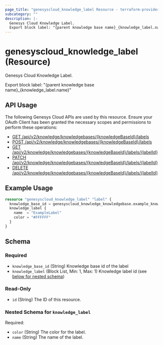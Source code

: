 ```yaml
---
page_title: "genesyscloud_knowledge_label Resource - terraform-provider-genesyscloud"
subcategory: ""
description: |-
  Genesys Cloud Knowledge Label.
  Export block label: "{parent knowledge base name}_{knowledge_label.name}"
---
```

# genesyscloud_knowledge_label (Resource)

Genesys Cloud Knowledge Label.

Export block label: "{parent knowledge base name}_{knowledge_label.name}"

## API Usage
The following Genesys Cloud APIs are used by this resource. Ensure your OAuth Client has been granted the necessary scopes and permissions to perform these operations:

* [GET /api/v2/knowledge/knowledgebases/{knowledgeBaseId}/labels](https://developer.genesys.cloud/devapps/api-explorer#get-api-v2-knowledge-knowledgebases--knowledgeBaseId--labels)
* [POST /api/v2/knowledge/knowledgebases/{knowledgeBaseId}/labels](https://developer.genesys.cloud/devapps/api-explorer#post-api-v2-knowledge-knowledgebases--knowledgeBaseId--labels)
* [GET /api/v2/knowledge/knowledgebases/{knowledgeBaseId}/labels/{labelId}](https://developer.genesys.cloud/devapps/api-explorer#get-api-v2-knowledge-knowledgebases--knowledgeBaseId--labels--labelId-)
* [PATCH /api/v2/knowledge/knowledgebases/{knowledgeBaseId}/labels/{labelId}](https://developer.genesys.cloud/devapps/api-explorer#patch-api-v2-knowledge-knowledgebases--knowledgeBaseId--labels--labelId-)
* [DELETE /api/v2/knowledge/knowledgebases/{knowledgeBaseId}/labels/{labelId}](https://developer.genesys.cloud/devapps/api-explorer#delete-api-v2-knowledge-knowledgebases--knowledgeBaseId--labels--labelId-)

## Example Usage

```terraform
resource "genesyscloud_knowledge_label" "label" {
  knowledge_base_id = genesyscloud_knowledge_knowledgebase.example_knowledgebase.id
  knowledge_label {
    name  = "ExampleLabel"
    color = "#FFFFFF"
  }
}
```

<!-- schema generated by tfplugindocs -->
## Schema

### Required

- `knowledge_base_id` (String) Knowledge base id of the label
- `knowledge_label` (Block List, Min: 1, Max: 1) Knowledge label id (see [below for nested schema](#nestedblock--knowledge_label))

### Read-Only

- `id` (String) The ID of this resource.

<a id="nestedblock--knowledge_label"></a>
### Nested Schema for `knowledge_label`

Required:

- `color` (String) The color for the label.
- `name` (String) The name of the label.

